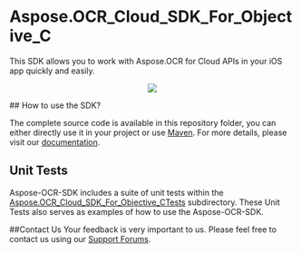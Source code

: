 # Aspose.OCR_Cloud_SDK_For_Objective_C
This SDK allows you to work with Aspose.OCR for Cloud APIs in your iOS app quickly and easily.

<p align="center">
  <a title="Download complete Aspose.OCR for Cloud source code" href="https://github.com/asposeocr/Aspose_ocr_Cloud/archive/master.zip">
	<img src="https://raw.github.com/AsposeExamples/java-examples-dashboard/master/images/downloadZip-Button-Large.png" />
  </a>
</p>
## How to use the SDK?

The complete source code is available in this repository folder, you can either directly use it in your project or use [Maven](http://maven.apache.org/). For more details, please visit our [documentation](http://www.aspose.com/docs/display/ocrcloud/Available+SDKs).

## Unit Tests
Aspose-OCR-SDK includes a suite of unit tests within the [Aspose.OCR_Cloud_SDK_For_Objective_CTests](https://github.com/asposeocr/Aspose_OCR_Cloud/blob/master/SDKs/Aspose.OCR_Cloud_SDK_for_Objective_C/Aspose.OCR_Cloud_SDK_for_Objective_CTests/ocr/ASPOCRApiTestCase.m) subdirectory. These Unit Tests also serves as examples of how to use the Aspose-OCR-SDK.

##Contact Us
Your feedback is very important to us. Please feel free to contact us using our [Support Forums](https://www.aspose.com/community/forums/).
